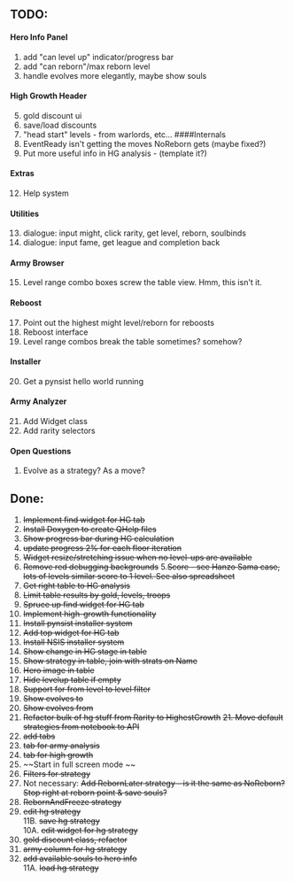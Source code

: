 ## TODO:
 #### Hero Info Panel
 1. add "can level up" indicator/progress bar
 2. add "can reborn"/max reborn level
 3. handle evolves more elegantly, maybe show souls
#### High Growth Header 
 5. gold discount ui
 6. save/load discounts
 7. "head start" levels - from warlords, etc...
####Internals
 8. EventReady isn't getting the moves NoReborn gets (maybe fixed?)  
11. Put more useful info in HG analysis - (template it?)
#### Extras
12. Help system
#### Utilities
 13. dialogue: input might, click rarity, get level, reborn, soulbinds
 14. dialogue: input fame, get league and completion back
#### Army Browser
 15. Level range combo boxes screw the table view.  Hmm, this isn't it.
#### Reboost
 17. Point out the highest might level/reborn for reboosts
 18. Reboost interface
 19. Level range combos break the table sometimes?  somehow?
#### Installer
 20. Get a pynsist hello world running
#### Army Analyzer
 21. Add Widget class
 22. Add rarity selectors
#### Open Questions
 1. Evolve as a strategy?  As a move?

  
## Done:
 1. ~~Implement find widget for HG tab~~ 
 2. ~~Install Doxygen to create QHelp files~~
 3. ~~Show progress bar during HG calculation~~
 4. ~~update progress 2% for each floor iteration~~
 5. ~~Widget resize/stretching issue when no level-ups are available~~
 6. ~~Remove red debugging backgrounds~~
5.~~Score - see Hanzo Sama case, lots of levels similar score to 1 level.  See also spreadsheet~~
 7. ~~Get right table to HG analysis~~
 8. ~~Limit table results by gold, levels, troops~~
 9. ~~Spruce up find widget for HG tab~~
 10. ~~Implement high-growth functionality~~
 11. ~~Install pynsist installer system~~
 12. ~~Add top widget for HG tab~~
 13. ~~Install NSIS installer system~~
 14. ~~Show change in HG stage in table~~
 15. ~~Show strategy in table, join with strats on Name~~
 16. ~~Hero image in table~~
 17. ~~Hide levelup table if empty~~
 18. ~~Support for from level to level filter~~
 19. ~~Show evolves to~~
 20. ~~Show evolves from~~
 21. ~~Refactor bulk of hg stuff from Rarity to HighestGrowth~~
 ~~21. Move default strategies from notebook to API~~
 22. ~~add tabs~~
 23. ~~tab for army analysis~~
 24. ~~tab for high growth~~
 25. ~~Start in full screen mode ~~
 26. ~~Filters for strategy~~
 27. Not necessary: ~~Add RebornLater strategy - is it the same as NoReborn?  Stop right at reborn point & save souls?~~
 28. ~~RebornAndFreeze strategy~~
 29. ~~edit hg strategy~~  
 11B. ~~save hg strategy~~  
 10A. ~~edit widget for hg strategy~~
 30. ~~gold discount class, refactor~~
 31. ~~army column for hg strategy~~
 32. ~~add available souls to hero info~~  
 11A. ~~load hg strategy~~